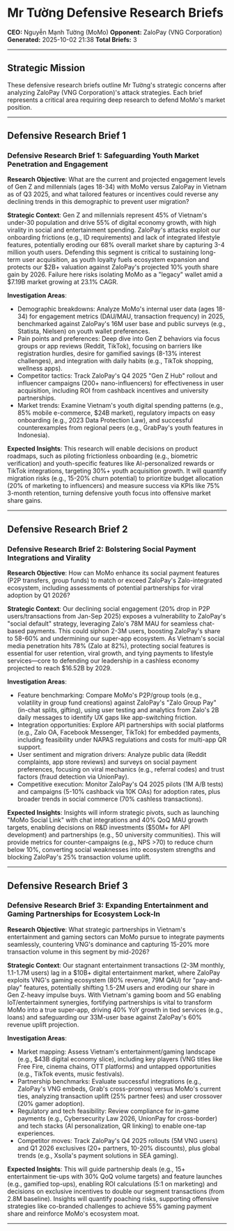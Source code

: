 # Mr Tường Defensive Research Briefs

**CEO:** Nguyễn Mạnh Tường (MoMo)
**Opponent:** ZaloPay (VNG Corporation)
**Generated:** 2025-10-02 21:38
**Total Briefs:** 3

---

## Strategic Mission

These defensive research briefs outline Mr Tường's strategic concerns after analyzing ZaloPay (VNG Corporation)'s attack strategies. Each brief represents a critical area requiring deep research to defend MoMo's market position.

---

## Defensive Research Brief 1

### Defensive Research Brief 1: Safeguarding Youth Market Penetration and Engagement

**Research Objective**: What are the current and projected engagement levels of Gen Z and millennials (ages 18-34) with MoMo versus ZaloPay in Vietnam as of Q3 2025, and what tailored features or incentives could reverse any declining trends in this demographic to prevent user migration?

**Strategic Context**: Gen Z and millennials represent 45% of Vietnam's under-30 population and drive 55% of digital economy growth, with high virality in social and entertainment spending. ZaloPay's attacks exploit our onboarding frictions (e.g., ID requirements) and lack of integrated lifestyle features, potentially eroding our 68% overall market share by capturing 3-4 million youth users. Defending this segment is critical to sustaining long-term user acquisition, as youth loyalty fuels ecosystem expansion and protects our $2B+ valuation against ZaloPay's projected 10% youth share gain by 2026. Failure here risks isolating MoMo as a "legacy" wallet amid a $7.19B market growing at 23.1% CAGR.

**Investigation Areas**:
- Demographic breakdowns: Analyze MoMo's internal user data (ages 18-34) for engagement metrics (DAU/MAU, transaction frequency) in 2025, benchmarked against ZaloPay's 16M user base and public surveys (e.g., Statista, Nielsen) on youth wallet preferences.
- Pain points and preferences: Deep dive into Gen Z behaviors via focus groups or app reviews (Reddit, TikTok), focusing on barriers like registration hurdles, desire for gamified savings (8-13% interest challenges), and integration with daily habits (e.g., TikTok shopping, wellness apps).
- Competitor tactics: Track ZaloPay's Q4 2025 "Gen Z Hub" rollout and influencer campaigns (200+ nano-influencers) for effectiveness in user acquisition, including ROI from cashback incentives and university partnerships.
- Market trends: Examine Vietnam's youth digital spending patterns (e.g., 85% mobile e-commerce, $24B market), regulatory impacts on easy onboarding (e.g., 2023 Data Protection Law), and successful counterexamples from regional peers (e.g., GrabPay's youth features in Indonesia).

**Expected Insights**: This research will enable decisions on product roadmaps, such as piloting frictionless onboarding (e.g., biometric verification) and youth-specific features like AI-personalized rewards or TikTok integrations, targeting 30%+ youth acquisition growth. It will quantify migration risks (e.g., 15-20% churn potential) to prioritize budget allocation (20% of marketing to influencers) and measure success via KPIs like 75% 3-month retention, turning defensive youth focus into offensive market share gains.

---

## Defensive Research Brief 2

### Defensive Research Brief 2: Bolstering Social Payment Integrations and Virality

**Research Objective**: How can MoMo enhance its social payment features (P2P transfers, group funds) to match or exceed ZaloPay's Zalo-integrated ecosystem, including assessments of potential partnerships for viral adoption by Q1 2026?

**Strategic Context**: Our declining social engagement (20% drop in P2P users/transactions from Jan-Sep 2025) exposes a vulnerability to ZaloPay's "social default" strategy, leveraging Zalo's 78M MAU for seamless chat-based payments. This could siphon 2-3M users, boosting ZaloPay's share to 58-60% and undermining our super-app ecosystem. As Vietnam's social media penetration hits 78% (Zalo at 82%), protecting social features is essential for user retention, viral growth, and tying payments to lifestyle services—core to defending our leadership in a cashless economy projected to reach $16.52B by 2029.

**Investigation Areas**:
- Feature benchmarking: Compare MoMo's P2P/group tools (e.g., volatility in group fund creations) against ZaloPay's "Zalo Group Pay" (in-chat splits, gifting), using user testing and analytics from Zalo's 2B daily messages to identify UX gaps like app-switching friction.
- Integration opportunities: Explore API partnerships with social platforms (e.g., Zalo OA, Facebook Messenger, TikTok) for embedded payments, including feasibility under NAPAS regulations and costs for multi-app QR support.
- User sentiment and migration drivers: Analyze public data (Reddit complaints, app store reviews) and surveys on social payment preferences, focusing on viral mechanics (e.g., referral codes) and trust factors (fraud detection via UnionPay).
- Competitive execution: Monitor ZaloPay's Q4 2025 pilots (1M A/B tests) and campaigns (5-10% cashback via 10K OAs) for adoption rates, plus broader trends in social commerce (70% cashless transactions).

**Expected Insights**: Insights will inform strategic pivots, such as launching "MoMo Social Link" with chat integrations and 40% QoQ MAU growth targets, enabling decisions on R&D investments ($50M+ for API development) and partnerships (e.g., 50 university communities). This will provide metrics for counter-campaigns (e.g., NPS >70) to reduce churn below 10%, converting social weaknesses into ecosystem strengths and blocking ZaloPay's 25% transaction volume uplift.

---

## Defensive Research Brief 3

### Defensive Research Brief 3: Expanding Entertainment and Gaming Partnerships for Ecosystem Lock-In

**Research Objective**: What strategic partnerships in Vietnam's entertainment and gaming sectors can MoMo pursue to integrate payments seamlessly, countering VNG's dominance and capturing 15-20% more transaction volume in this segment by mid-2026?

**Strategic Context**: Our stagnant entertainment transactions (2-3M monthly, 1.1-1.7M users) lag in a $10B+ digital entertainment market, where ZaloPay exploits VNG's gaming ecosystem (80% revenue, 79M QAU) for "pay-and-play" features, potentially shifting 1.5-2M users and eroding our share in Gen Z-heavy impulse buys. With Vietnam's gaming boom and 5G enabling IoT/entertainment synergies, fortifying partnerships is vital to transform MoMo into a true super-app, driving 40% YoY growth in tied services (e.g., loans) and safeguarding our 33M-user base against ZaloPay's 60% revenue uplift projection.

**Investigation Areas**:
- Market mapping: Assess Vietnam's entertainment/gaming landscape (e.g., $43B digital economy slice), including key players (VNG titles like Free Fire, cinema chains, OTT platforms) and untapped opportunities (e.g., TikTok events, music festivals).
- Partnership benchmarks: Evaluate successful integrations (e.g., ZaloPay's VNG embeds, Grab's cross-promos) versus MoMo's current ties, analyzing transaction uplift (25% partner fees) and user crossover (20% gamer adoption).
- Regulatory and tech feasibility: Review compliance for in-game payments (e.g., Cybersecurity Law 2026, UnionPay for cross-border) and tech stacks (AI personalization, QR linking) to enable one-tap experiences.
- Competitor moves: Track ZaloPay's Q4 2025 rollouts (5M VNG users) and Q1 2026 exclusives (20+ partners, 10-20% discounts), plus global trends (e.g., Xsolla's payment solutions in SEA gaming).

**Expected Insights**: This will guide partnership deals (e.g., 15+ entertainment tie-ups with 30% QoQ volume targets) and feature launches (e.g., gamified top-ups), enabling ROI calculations (5:1 on marketing) and decisions on exclusive incentives to double our segment transactions (from 2.8M baseline). Insights will quantify poaching risks, supporting offensive strategies like co-branded challenges to achieve 55% gaming payment share and reinforce MoMo's ecosystem moat.

---

